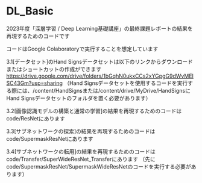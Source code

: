 # DL_Basic

2023年度「深層学習 / Deep Learning基礎講座」の最終課題レポートの結果を再現するためのコードです

コードはGoogle Colaboratoryで実行することを想定しています

3.1[データセット]のHand Signsデータセットは以下のリンクからダウンロードまたはショートカットの作成ができます
https://drive.google.com/drive/folders/1bGqhN0ukxCCs2xYGpgG9dWvMEISC43Gm?usp=sharing
（Hand Signsデータセットを使用するコードを実行する際には、/content/HandSignsまたは/content/drive/MyDrive/HandSignsにHand Signsデータセットのフォルダを置く必要があります）

3.2[画像認識モデルの構築と通常の学習]の結果を再現するためのコードはcode/ResNetにあります

3.3[サブネットワークの探索]の結果を再現するためのコードはcode/SupermaskResNetにあります

3.4[サブネットワークの転用]の結果を再現するためのコードはcode/Transfer/SuperWideResNet_Transferにあります
（先にcode/SupermaskResNet/SupermaskWideResNetのコードを実行する必要があります）
